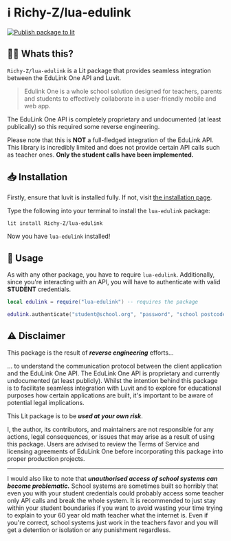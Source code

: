 # ℹ️ Richy-Z/lua-edulink
[![Publish package to lit](https://github.com/Richy-Z/lua-edulink/actions/workflows/Publish%20to%20Lit.yml/badge.svg)](https://github.com/Richy-Z/lua-edulink/actions/workflows/Publish%20to%20Lit.yml)

## 👋🏻 Whats this?
`Richy-Z/lua-edulink` is a Lit package that provides seamless integration between the EduLink One API and Luvit.

> Edulink One is a whole school solution designed for teachers, parents and students to effectively collaborate in a user-friendly mobile and web app.

The EduLink One API is completely proprietary and undocumented (at least publically) so this required some reverse engineering.

Please note that this is **NOT** a full-fledged integration of the EduLink API. This library is incredibly limited and does not provide certain API calls such as teacher ones. **Only the student calls have been implemented.**

## 📥 Installation
Firstly, ensure that luvit is installed fully. If not, visit [the installation page](https://luvit.io/install.html).

Type the following into your terminal to install the `lua-edulink` package:
```bash
lit install Richy-Z/lua-edulink
```
Now you have `lua-edulink` installed!

## 🔨 Usage
As with any other package, you have to require `lua-edulink`. Additionally, since you're interacting with an API, you will have to authenticate with valid **STUDENT** credentials.

```lua
local edulink = require("lua-edulink") -- requires the package

edulink.authenticate("student@school.org", "password", "school postcode") -- logs in with the credentials
```

## ⚠️ Disclaimer
This package is the result of ***reverse engineering*** efforts...

... to understand the communication protocol between the client application and the EduLink One API. The EduLink One API is proprietary and currently undocumented (at least publicly). Whilst the intention behind this package is to facilitate seamless integration with Luvit and to explore for educational purposes how certain applications are built, it's important to be aware of potential legal implications.

This Lit package is to be ***used at your own risk***.

I, the author, its contributors, and maintainers are not responsible for any actions, legal consequences, or issues that may arise as a result of using this package. Users are advised to review the Terms of Service and licensing agreements of EduLink One before incorporating this package into proper production projects.

----------------------------------------------------------------------------------------------------

I would also like to note that ***unauthorised access of school systems can become problematic.*** School systems are sometimes built so horribly that even you with your student credentials could probably access some teacher only API calls and break the whole system. It is recommended to just stay within your student boundaries if you want to avoid wasting your time trying to explain to your 60 year old math teacher what the internet is. Even if you're correct, school systems just work in the teachers favor and you will get a detention or isolation or any punishment regardless.
